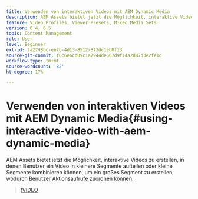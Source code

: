 ```yaml
---
title: Verwenden von interaktiven Videos mit AEM Dynamic Media
description: AEM Assets bietet jetzt die Möglichkeit, interaktive Videos zu erstellen, in denen Benutzer ein Video in kleinere Segmente aufteilen oder kleine Segmente kombinieren können, um ein großes Segment zu erstellen, wodurch Benutzer Aktionsaufrufe zuordnen können.
feature: Video Profiles, Viewer Presets, Mixed Media Sets
version: 6.4, 6.5
topic: Content Management
role: User
level: Beginner
exl-id: 2a27d8bc-ee7b-4d13-8512-8f3dc1eb8f13
source-git-commit: f0c6e6cd09c1a2944de667d9f14a2d87d3e2fe1d
workflow-type: tm+mt
source-wordcount: '82'
ht-degree: 17%

---
```


# Verwenden von interaktiven Videos mit AEM Dynamic Media{#using-interactive-video-with-aem-dynamic-media}

AEM Assets bietet jetzt die Möglichkeit, interaktive Videos zu erstellen, in denen Benutzer ein Video in kleinere Segmente aufteilen oder kleine Segmente kombinieren können, um ein großes Segment zu erstellen, wodurch Benutzer Aktionsaufrufe zuordnen können.

>[!VIDEO](https://video.tv.adobe.com/v/16516/?quality=9&learn=on)
